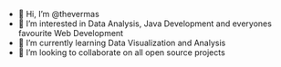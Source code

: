 - 👋 Hi, I’m @thevermas
- 👀 I’m interested in Data Analysis, Java Development and everyones favourite Web Development
- 🌱 I’m currently learning Data Visualization and Analysis
- 💞️ I’m looking to collaborate on all open source projects


<!---
thevermas/thevermas is a ✨ special ✨ repository because its `README.md` (this file) appears on your GitHub profile.
You can click the Preview link to take a look at your changes.
--->
